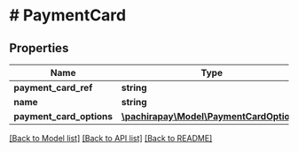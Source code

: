 # # PaymentCard

## Properties

Name | Type | Description | Notes
------------ | ------------- | ------------- | -------------
**payment_card_ref** | **string** |  | [optional] 
**name** | **string** |  | [optional] 
**payment_card_options** | [**\pachirapay\Model\PaymentCardOption[]**](PaymentCardOption.md) |  | [optional] 

[[Back to Model list]](../../README.md#documentation-for-models) [[Back to API list]](../../README.md#documentation-for-api-endpoints) [[Back to README]](../../README.md)


